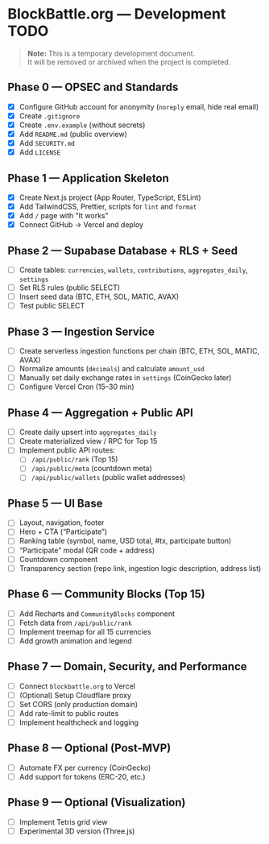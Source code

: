 # BlockBattle.org — Development TODO

> **Note:** This is a temporary development document.  
> It will be removed or archived when the project is completed.

## Phase 0 — OPSEC and Standards
- [x] Configure GitHub account for anonymity (`noreply` email, hide real email)
- [x] Create `.gitignore`
- [x] Create `.env.example` (without secrets)
- [x] Add `README.md` (public overview)
- [x] Add `SECURITY.md`
- [x] Add `LICENSE`

## Phase 1 — Application Skeleton
- [x] Create Next.js project (App Router, TypeScript, ESLint)
- [x] Add TailwindCSS, Prettier, scripts for `lint` and `format`
- [x] Add `/` page with "It works"
- [x] Connect GitHub → Vercel and deploy

## Phase 2 — Supabase Database + RLS + Seed
- [ ] Create tables: `currencies`, `wallets`, `contributions`, `aggregates_daily`, `settings`
- [ ] Set RLS rules (public SELECT)
- [ ] Insert seed data (BTC, ETH, SOL, MATIC, AVAX)
- [ ] Test public SELECT

## Phase 3 — Ingestion Service
- [ ] Create serverless ingestion functions per chain (BTC, ETH, SOL, MATIC, AVAX)
- [ ] Normalize amounts (`decimals`) and calculate `amount_usd`
- [ ] Manually set daily exchange rates in `settings` (CoinGecko later)
- [ ] Configure Vercel Cron (15–30 min)

## Phase 4 — Aggregation + Public API
- [ ] Create daily upsert into `aggregates_daily`
- [ ] Create materialized view / RPC for Top 15
- [ ] Implement public API routes:
  - [ ] `/api/public/rank` (Top 15)
  - [ ] `/api/public/meta` (countdown meta)
  - [ ] `/api/public/wallets` (public wallet addresses)

## Phase 5 — UI Base
- [ ] Layout, navigation, footer
- [ ] Hero + CTA (“Participate”)
- [ ] Ranking table (symbol, name, USD total, #tx, participate button)
- [ ] “Participate” modal (QR code + address)
- [ ] Countdown component
- [ ] Transparency section (repo link, ingestion logic description, address list)

## Phase 6 — Community Blocks (Top 15)
- [ ] Add Recharts and `CommunityBlocks` component
- [ ] Fetch data from `/api/public/rank`
- [ ] Implement treemap for all 15 currencies
- [ ] Add growth animation and legend

## Phase 7 — Domain, Security, and Performance
- [ ] Connect `blockbattle.org` to Vercel
- [ ] (Optional) Setup Cloudflare proxy
- [ ] Set CORS (only production domain)
- [ ] Add rate-limit to public routes
- [ ] Implement healthcheck and logging

## Phase 8 — Optional (Post-MVP)
- [ ] Automate FX per currency (CoinGecko)
- [ ] Add support for tokens (ERC-20, etc.)

## Phase 9 — Optional (Visualization)
- [ ] Implement Tetris grid view
- [ ] Experimental 3D version (Three.js)
